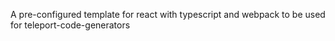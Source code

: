 A pre-configured template for react with typescript and webpack to be used for teleport-code-generators